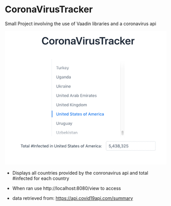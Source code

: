 # CoronaVirusTracker
Small Project involving the use of Vaadin libraries and a coronavirus api

![](./README/Website.png)

- Displays all countries provided by the conronavirus api and total #infected for each country
- When ran use http://localhost:8080/view to access

- data retrieved from: https://api.covid19api.com/summary
